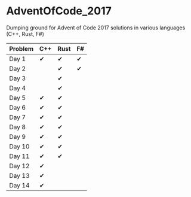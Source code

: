 # AdventOfCode_2017
Dumping ground for Advent of Code 2017 solutions in various languages (C++, Rust, F#)

| Problem | C++ | Rust | F# |
|---------|-----|------|----|
| Day 1   |  ✔  |  ✔   |  ✔ |
| Day 2   |     |  ✔   |  ✔ |
| Day 3   |     |  ✔   |    |
| Day 4   |     |  ✔   |    |
| Day 5   |  ✔  |  ✔   |    |
| Day 6   |  ✔  |  ✔   |    |
| Day 7   |  ✔  |  ✔   |    |
| Day 8   |  ✔  |  ✔   |    |
| Day 9   |  ✔  |  ✔   |    |
| Day 10  |  ✔  |  ✔   |    |
| Day 11  |  ✔  |  ✔   |    |
| Day 12  |  ✔  |      |    |
| Day 13  |  ✔  |      |    |
| Day 14  |  ✔  |      |    |
